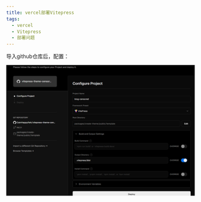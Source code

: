 ```yaml
---
title: vercel部署Vitepress
tags:
  - vercel
  - Vitepress
  - 部署问题
---
```


导入github仓库后，配置：

![image-20240714192742996](Vercel部署Vitepress.assets/image-20240714192742996.png)